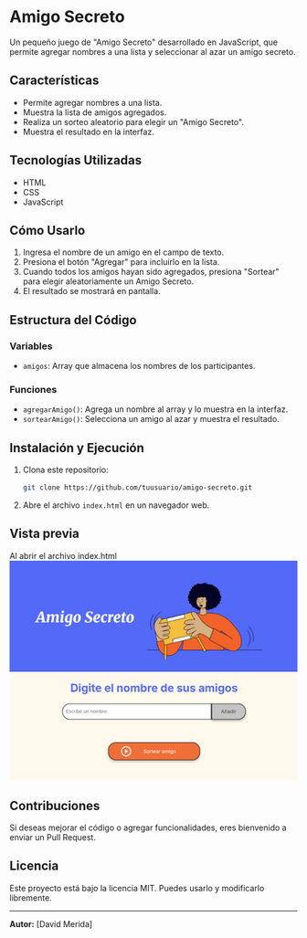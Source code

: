 # Amigo Secreto

Un pequeño juego de "Amigo Secreto" desarrollado en JavaScript, que permite agregar nombres a una lista y seleccionar al azar un amigo secreto.

## Características
- Permite agregar nombres a una lista.
- Muestra la lista de amigos agregados.
- Realiza un sorteo aleatorio para elegir un "Amigo Secreto".
- Muestra el resultado en la interfaz.

## Tecnologías Utilizadas
- HTML
- CSS
- JavaScript

## Cómo Usarlo
1. Ingresa el nombre de un amigo en el campo de texto.
2. Presiona el botón "Agregar" para incluirlo en la lista.
3. Cuando todos los amigos hayan sido agregados, presiona "Sortear" para elegir aleatoriamente un Amigo Secreto.
4. El resultado se mostrará en pantalla.

## Estructura del Código
### Variables
- `amigos`: Array que almacena los nombres de los participantes.

### Funciones
- `agregarAmigo()`: Agrega un nombre al array y lo muestra en la interfaz.
- `sortearAmigo()`: Selecciona un amigo al azar y muestra el resultado.

## Instalación y Ejecución
1. Clona este repositorio:
   ```sh
   git clone https://github.com/tuusuario/amigo-secreto.git
   ```
2. Abre el archivo `index.html` en un navegador web.

## Vista previa 
Al abrir el archivo index.html
![Interfaz del juego](https://github.com/djmml12/amigosecreto/blob/main/assets/1.png?raw=true)



## Contribuciones
Si deseas mejorar el código o agregar funcionalidades, eres bienvenido a enviar un Pull Request.

## Licencia
Este proyecto está bajo la licencia MIT. Puedes usarlo y modificarlo libremente.

---

**Autor:** [David Merida]

